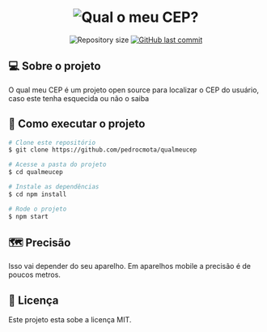 <h1 align="center">
    <img alt="Qual o meu CEP?" src="./assets/icone.svg" />
</h1>

<p align="center">
   <img alt="Repository size" src="https://img.shields.io/github/repo-size/pedrocmota/qualmeucep">
<a href="https://github.com/pedrocmota/qualmeucep/commits/master">
    <img alt="GitHub last commit" src="https://img.shields.io/github/last-commit/pedrocmota/qualmeucep">
</a>
</p>


## 💻 Sobre o projeto

O qual meu CEP é um projeto open source para localizar o CEP do usuário, caso este tenha esquecida ou não o saiba

## 🚀 Como executar o projeto

```bash
# Clone este repositório
$ git clone https://github.com/pedrocmota/qualmeucep

# Acesse a pasta do projeto
$ cd qualmeucep

# Instale as dependências
$ cd npm install

# Rode o projeto
$ npm start
```

## 🗺️ Precisão

Isso vai depender do seu aparelho. Em aparelhos mobile a precisão é de poucos metros.
## 📝 Licença

Este projeto esta sobe a licença MIT.

